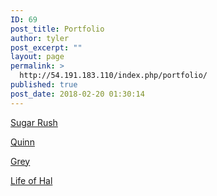 ```yaml
---
ID: 69
post_title: Portfolio
author: tyler
post_excerpt: ""
layout: page
permalink: >
  http://54.191.183.110/index.php/portfolio/
published: true
post_date: 2018-02-20 01:30:14
---
```

<a href="http://54.191.183.110/index.php/portfolio/sugar-rush/">Sugar Rush</a>

<a href="//54.191.183.110/bootstrap/Quinn/Quinn.html">Quinn</a>

<a href="http://54.191.183.110/index.php/portfolio/grey/">Grey</a>

<a href="http://54.191.183.110/index.php/portfolio/life-of-hal/">Life of Hal</a>